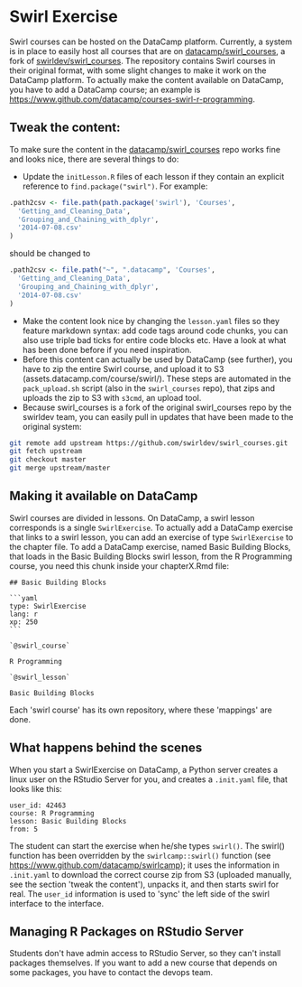 # Swirl Exercise

Swirl courses can be hosted on the DataCamp platform. Currently, a system is in place to easily host all courses that are on [datacamp/swirl_courses](https://www.github.com/datacamp/swirl_courses), a fork of [swirldev/swirl_courses](https://www.github.com/swirldev/swirl_courses). The repository contains Swirl courses in their original format, with some slight changes to make it work on the DataCamp platform. To actually make the content available on DataCamp, you have to add a DataCamp course; an example is https://www.github.com/datacamp/courses-swirl-r-programming.

## Tweak the content: 

To make sure the content in the [datacamp/swirl_courses](https://www.github.com/datacamp/swirl_courses) repo works fine and looks nice, there are several things to do:

- Update the `initLesson.R` files of each lesson if they contain an explicit reference to `find.package("swirl")`. For example:

```R
.path2csv <- file.path(path.package('swirl'), 'Courses',
  'Getting_and_Cleaning_Data',
  'Grouping_and_Chaining_with_dplyr',
  '2014-07-08.csv'
)
```

should be changed to

```R
.path2csv <- file.path("~", ".datacamp", 'Courses',
  'Getting_and_Cleaning_Data',
  'Grouping_and_Chaining_with_dplyr',
  '2014-07-08.csv'
)
```

- Make the content look nice by changing the `lesson.yaml` files so they feature markdown syntax: add code tags around code chunks, you can also use triple bad ticks for entire code blocks etc. Have a look at what has been done before if you need inspiration.
- Before this content can actually be used by DataCamp (see further), you have to zip the entire Swirl course, and upload it to S3 (assets.datacamp.com/course/swirl/). These steps are automated in the `pack_upload.sh` script (also in the `swirl_courses` repo), that zips and uploads the zip to S3 with `s3cmd`, an upload tool.
- Because swirl_courses is a fork of the original swirl_courses repo by the swirldev team, you can easily pull in updates that have been made to the original system:

```bash
git remote add upstream https://github.com/swirldev/swirl_courses.git
git fetch upstream
git checkout master
git merge upstream/master
```

## Making it available on DataCamp

Swirl courses are divided in lessons. On DataCamp, a swirl lesson corresponds is a single `SwirlExercise`. To actually add a DataCamp exercise that links to a swirl lesson, you can add an exercise of type `SwirlExercise` to the chapter file. To add a DataCamp exercise, named Basic Building Blocks, that loads in the Basic Building Blocks swirl lesson, from the R Programming course, you need this chunk inside your chapterX.Rmd file:

    ## Basic Building Blocks

    ```yaml
    type: SwirlExercise 
    lang: r 
    xp: 250 
    ```

    `@swirl_course`

    R Programming

    `@swirl_lesson`

    Basic Building Blocks

Each 'swirl course' has its own repository, where these 'mappings' are done.

## What happens behind the scenes

When you start a SwirlExercise on DataCamp, a Python server creates a linux user on the RStudio Server for you, and creates a `.init.yaml` file, that looks like this:

```
user_id: 42463
course: R Programming
lesson: Basic Building Blocks
from: 5
```

The student can start the exercise when he/she types `swirl()`. The swirl() function has been overridden by the `swirlcamp::swirl()` function (see https://www.github.com/datacamp/swirlcamp); it uses the information in `.init.yaml` to download the correct course zip from S3 (uploaded manually, see the section 'tweak the content'), unpacks it, and then starts swirl for real. The `user_id` information is used to 'sync' the left side of the swirl interface to the interface.

## Managing R Packages on RStudio Server

Students don't have admin access to RStudio Server, so they can't install packages themselves. If you want to add a new course that depends on some packages, you have to contact the devops team.